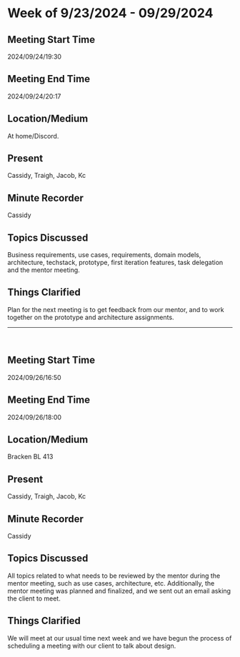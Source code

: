 # Week of 9/23/2024 - 09/29/2024

## Meeting Start Time

2024/09/24/19:30

## Meeting End Time

2024/09/24/20:17

## Location/Medium

At home/Discord.

## Present

Cassidy, Traigh, Jacob, Kc

## Minute Recorder

Cassidy

## Topics Discussed

Business requirements, use cases, requirements, domain models, architecture, techstack, prototype, first iteration features, task delegation and the mentor meeting.

## Things Clarified

Plan for the next meeting is to get feedback from our mentor, and to work together on the prototype and architecture assignments.

---

<br>

## Meeting Start Time

2024/09/26/16:50

## Meeting End Time

2024/09/26/18:00

## Location/Medium

Bracken BL 413

## Present

Cassidy, Traigh, Jacob, Kc

## Minute Recorder

Cassidy

## Topics Discussed

All topics related to what needs to be reviewed by the mentor during the mentor meeting, such as use cases, architecture, etc. Additionally, the mentor meeting was planned and finalized, and we sent out an email asking the client to meet. 

## Things Clarified

We will meet at our usual time next week and we have begun the process of scheduling a meeting with our client to talk about design.
